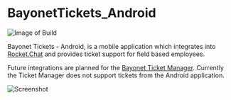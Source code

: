 # BayonetTickets_Android
![Image of Build](https://build.appcenter.ms/v0.1/apps/504a3936-1ba3-4434-a481-f4104aa76f38/branches/master/badge)

Bayonet Tickets - Android, is a mobile application which integrates into [Rocket.Chat](https://rocket.chat/) and provides ticket support for field based employees. 

Future integrations are planned for the [Bayonet Ticket Manager](https://github.com/starhound/Bayonet_Ticket_Manager). Currently the Ticket Manager does not support tickets from the Android application.

![Screenshot](https://i.imgur.com/4b8rO3O.png)
